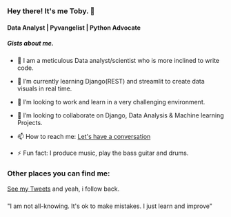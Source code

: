 ### Hey there! It's me Toby. 👋
#### Data Analyst | Pyvangelist | Python Advocate


##### Gists about me.

- 🔭 I am a meticulous Data analyst/scientist who is more inclined to write code. 

- 🌱 I’m currently learning Django(REST) and streamlit to create data visuals in real time.

- 👯 I’m looking to work and learn in a very challenging environment.

- 👯 I’m looking to collaborate on Django, Data Analysis & Machine learning Projects. 

- 📫 How to reach me: <a href="mailto:otuokeretobechukwu@outlook.com">Let's have a conversation</a>

- ⚡ Fun fact: I produce music, play the bass guitar and drums. 

### Other places you can find me:
[See my Tweets](https://twitter.com/toby_py) and yeah, i follow back.

###
"I am not all-knowing.
It's ok to make mistakes.
I just learn and improve"
